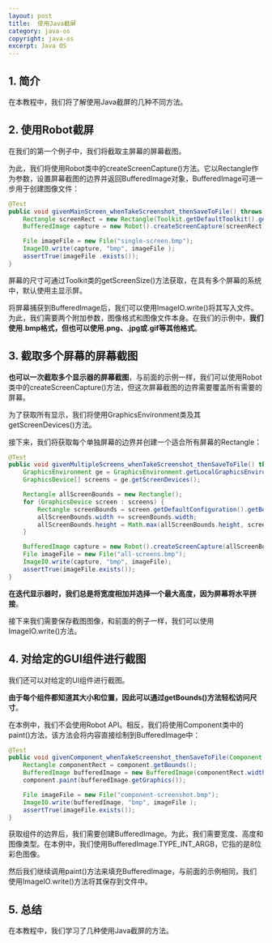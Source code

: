 ```yaml
---
layout: post
title:  使用Java截屏
category: java-os
copyright: java-os
excerpt: Java OS
---
```


## 1. 简介

在本教程中，我们将了解使用Java截屏的几种不同方法。

## 2. 使用Robot截屏

在我们的第一个例子中，我们将截取主屏幕的屏幕截图。

为此，我们将使用Robot类中的createScreenCapture()方法。它以Rectangle作为参数，设置屏幕截图的边界并返回BufferedImage对象，BufferedImage可进一步用于创建图像文件：

```java
@Test
public void givenMainScreen_whenTakeScreenshot_thenSaveToFile() throws Exception {
    Rectangle screenRect = new Rectangle(Toolkit.getDefaultToolkit().getScreenSize());
    BufferedImage capture = new Robot().createScreenCapture(screenRect);

    File imageFile = new File("single-screen.bmp");
    ImageIO.write(capture, "bmp", imageFile );
    assertTrue(imageFile .exists());
}
```

屏幕的尺寸可通过Toolkit类的getScreenSize()方法获取，在具有多个屏幕的系统中，默认使用主显示屏。

将屏幕捕获到BufferedImage后，我们可以使用ImageIO.write()将其写入文件。为此，我们需要两个附加参数，图像格式和图像文件本身。在我们的示例中，**我们使用.bmp格式，但也可以使用.png、.jpg或.gif等其他格式**。

## 3. 截取多个屏幕的屏幕截图

**也可以一次截取多个显示器的屏幕截图**，与前面的示例一样，我们可以使用Robot类中的createScreenCapture()方法，但这次屏幕截图的边界需要覆盖所有需要的屏幕。

为了获取所有显示，我们将使用GraphicsEnvironment类及其getScreenDevices()方法。

接下来，我们将获取每个单独屏幕的边界并创建一个适合所有屏幕的Rectangle：

```java
@Test
public void givenMultipleScreens_whenTakeScreenshot_thenSaveToFile() throws Exception {
    GraphicsEnvironment ge = GraphicsEnvironment.getLocalGraphicsEnvironment();
    GraphicsDevice[] screens = ge.getScreenDevices();

    Rectangle allScreenBounds = new Rectangle();
    for (GraphicsDevice screen : screens) {
        Rectangle screenBounds = screen.getDefaultConfiguration().getBounds();
        allScreenBounds.width += screenBounds.width;
        allScreenBounds.height = Math.max(allScreenBounds.height, screenBounds.height);
    }

    BufferedImage capture = new Robot().createScreenCapture(allScreenBounds);
    File imageFile = new File("all-screens.bmp");
    ImageIO.write(capture, "bmp", imageFile);
    assertTrue(imageFile.exists());
}
```

**在迭代显示器时，我们总是将宽度相加并选择一个最大高度，因为屏幕将水平拼接**。

接下来我们需要保存截图图像，和前面的例子一样，我们可以使用ImageIO.write()方法。

## 4. 对给定的GUI组件进行截图

我们还可以对给定的UI组件进行截图。

**由于每个组件都知道其大小和位置，因此可以通过getBounds()方法轻松访问尺寸**。

在本例中，我们不会使用Robot API。相反，我们将使用Component类中的paint()方法，该方法会将内容直接绘制到BufferedImage中：

```java
@Test
public void givenComponent_whenTakeScreenshot_thenSaveToFile(Component component) throws Exception {
    Rectangle componentRect = component.getBounds();
    BufferedImage bufferedImage = new BufferedImage(componentRect.width, componentRect.height, BufferedImage.TYPE_INT_ARGB);
    component.paint(bufferedImage.getGraphics());

    File imageFile = new File("component-screenshot.bmp");
    ImageIO.write(bufferedImage, "bmp", imageFile );
    assertTrue(imageFile.exists());
}
```

获取组件的边界后，我们需要创建BufferedImage。为此，我们需要宽度、高度和图像类型。在本例中，我们使用BufferedImage.TYPE_INT_ARGB，它指的是8位彩色图像。

然后我们继续调用paint()方法来填充BufferedImage，与前面的示例相同，我们使用ImageIO.write()方法将其保存到文件中。

## 5. 总结

在本教程中，我们学习了几种使用Java截屏的方法。